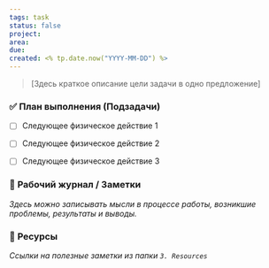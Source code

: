```yaml
---
tags: task
status: false
project:
area:
due:
created: <% tp.date.now("YYYY-MM-DD") %>
---
```


> [Здесь краткое описание цели задачи в одно предложение]


### ✅ **План выполнения (Подзадачи)**
- [ ] Следующее физическое действие 1
- [ ] Следующее физическое действие 2
- [ ] Следующее физическое действие 3


### 📓 **Рабочий журнал / Заметки**
*Здесь можно записывать мысли в процессе работы, возникшие проблемы, результаты и выводы.*


### 📎 **Ресурсы**
*Ссылки на полезные заметки из папки `3. Resources`*